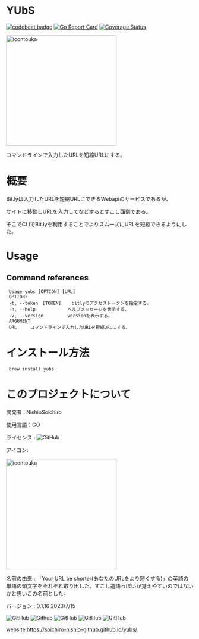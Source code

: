 # YUbS

<a href="https://codebeat.co/projects/github-com-soichiro-nishio-github-yubs-main"><img alt="codebeat badge" src="https://codebeat.co/badges/ee6d2728-d9ca-4195-bf4e-0b533db74bef" /></a> 
[![Go Report Card](https://goreportcard.com/badge/github.com/SOICHIRO-NISHIO-github/YUbS)](https://goreportcard.com/report/github.com/SOICHIRO-NISHIO-github/YUbS)
<a href='https://coveralls.io/github/SOICHIRO-NISHIO-github/YUbS?branch=main'><img src='https://coveralls.io/repos/github/SOICHIRO-NISHIO-github/YUbS/badge.svg?branch=main' alt='Coverage Status' /></a>


<img width="297" alt="icontouka" src="https://user-images.githubusercontent.com/130431199/233415684-aae0eb68-a13c-4d33-ac68-4ced5586357a.png">

コマンドラインで入力したURLを短縮URLにする。

# 概要

Bit.lyは入力したURLを短縮URLにできるWebapiのサービスであるが、

サイトに移動しURLを入力してなどするとすこし面倒である。

そこでCLIでBit.lyを利用することでよりスムーズにURLを短縮できるようにした。

# Usage
## Command references

     Usage yubs [OPTION] [URL]  
     OPTION:
     -t, --token　[TOKEN]    bitlyのアクセストークンを指定する。
     -h, --help            ヘルプメッセージを表示する。
     -v, --version         versionを表示する。
     ARGUMENT
     URL     コマンドラインで入力したURLを短縮URLにする。
     


# インストール方法
     brew install yubs 
   
# このプロジェクトについて

開発者 : NishioSoichiro

使用言語：GO

ライセンス : <img alt="GitHub" src="https://img.shields.io/github/license/SOICHIRO-NISHIO-github/YUbS">

アイコン:

<img width="297" alt="icontouka" src="https://user-images.githubusercontent.com/130431199/233415684-aae0eb68-a13c-4d33-ac68-4ced5586357a.png">

名前の由来 : 「Your URL be shorter(あなたのURLをより短くする)」の英語の単語の頭文字をそれぞれ取り出した。すこし造語っぽいが覚えやすいのではないかと思いこの名前とした。

バージョン : 0.1.16 2023/7/15 

<img alt="GitHub" src="https://img.shields.io/badge/YUbS-URL__shorter-red"> <img alt="Github" src="https://img.shields.io/badge/Developer-Soichiro%20Nishio-blue"> <img alt="GitHub" src=https://img.shields.io/badge/Langage-GO-brightgreen> <img alt="GitHub" src="https://img.shields.io/badge/Version-0.0.0-yellow"> <img alt="GitHub" src="https://img.shields.io/github/license/SOICHIRO-NISHIO-github/YUbS">

website:https://soichiro-nishio-github.github.io/yubs/

  
  


